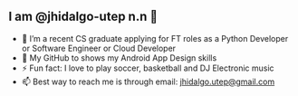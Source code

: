 
## I am @jhidalgo-utep n.n 👋 

- 👀 I’m a recent CS graduate applying for FT roles as a Python Developer or Software Engineer or Cloud Developer
- 🔭 My GitHub to shows my Android App Design skills
- ⚡ Fun fact: I love to play soccer, basketball and DJ Electronic music
- 📫 Best way to reach me is through email: jhidalgo.utep@gmail.com
